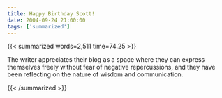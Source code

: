 ```yaml
---
title: Happy Birthday Scott!
date: 2004-09-24 21:00:00
tags: ['summarized']
---
```


{{< summarized words=2,511 time=74.25 >}}

The writer appreciates their blog as a space where they can express themselves freely without fear of negative repercussions, and they have been reflecting on the nature of wisdom and communication.

{{< /summarized >}}